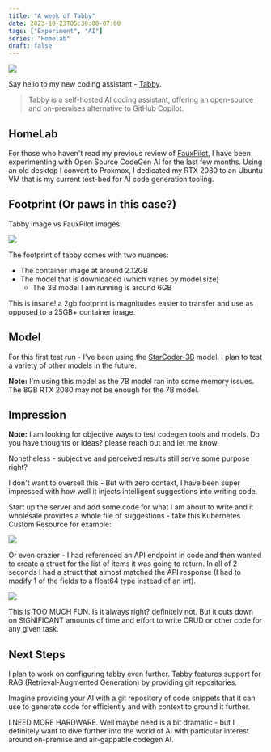 ```yaml
---
title: "A week of Tabby"
date: 2023-10-23T05:30:00-07:00
tags: ["Experiment", "AI"]
series: "Homelab"
draft: false
---
```


![](/images/tabby.png)

Say hello to my new coding assistant - [Tabby](https://github.com/tabbyml/tabby).

> Tabby is a self-hosted AI coding assistant, offering an open-source and on-premises alternative to GitHub Copilot.

## HomeLab

For those who haven't read my previous review of [FauxPilot](), I have been experimenting with Open Source CodeGen AI for the last few months. Using an old desktop I convert to Proxmox, I dedicated my RTX 2080 to an Ubuntu VM that is my current test-bed for AI code generation tooling. 

## Footprint (Or paws in this case?)

Tabby image vs FauxPilot images:

![](/images/tabby-container-image.png)

The footprint of tabby comes with two nuances:
- The container image at around 2.12GB
- The model that is downloaded (which varies by model size)
  - The 3B model I am running is around 6GB

This is insane! a 2gb footprint is magnitudes easier to transfer and use as opposed to a 25GB+ container image.

## Model

For this first test run - I've been using the [StarCoder-3B](https://huggingface.co/TabbyML/StarCoder-3B) model. I plan to test a variety of other models in the future.

**Note:** I'm using this model as the 7B model ran into some memory issues. The 8GB RTX 2080 may not be enough for the 7B model.

## Impression

**Note:** I am looking for objective ways to test codegen tools and models. Do you have thoughts or ideas? please reach out and let me know. 

Nonetheless - subjective and perceived results still serve some purpose right?

I don't want to oversell this - But with zero context, I have been super impressed with how well it injects intelligent suggestions into writing code. 

Start up the server and add some code for what I am about to write and it wholesale provides a whole file of suggestions - take this Kubernetes Custom Resource for example:

![](/images/tabby-virtualservice.png)

Or even crazier - I had referenced an API endpoint in code and then wanted to create a struct for the list of items it was going to return. In all of 2 seconds I had a struct that almost matched the API response (I had to modify 1 of the fields to a float64 type instead of an int).

![](/images/tabby-struct.png)

This is TOO MUCH FUN. Is it always right? definitely not. But it cuts down on SIGNIFICANT amounts of time and effort to write CRUD or other code for any given task.

## Next Steps

I plan to work on configuring tabby even further. Tabby features support for RAG (Retrieval-Augmented Generation) by providing git repositories.

Imagine providing your AI with a git repository of code snippets that it can use to generate code for efficiently and with context to ground it further. 

I NEED MORE HARDWARE. Well maybe need is a bit dramatic - but I definitely want to dive further into the world of AI with particular interest around on-premise and air-gappable codegen AI. 
